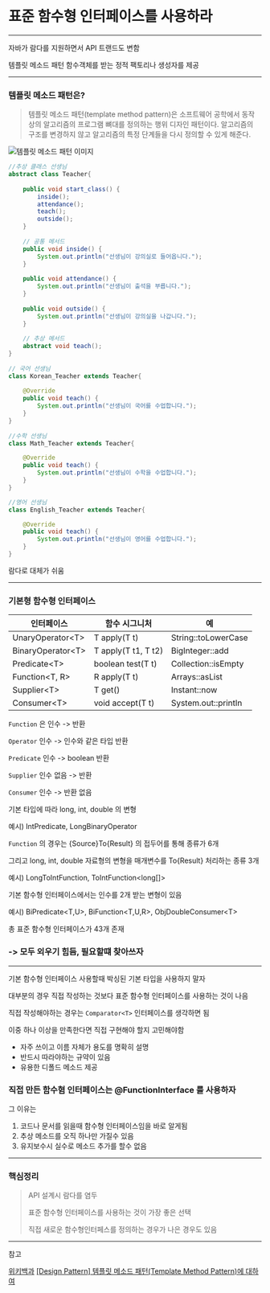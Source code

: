 # 표준 함수형 인터페이스를 사용하라

---

자바가 람다를 지원하면서 API 트랜드도 변함

템플릿 메소드 패턴 함수객체를 받는 정적 팩토리나 생성자를 제공

---

### 템플릿 메소드 패턴은?

> 템플릿 메소드 패턴(template method pattern)은 소프트웨어 공학에서 동작 상의 알고리즘의 프로그램 뼈대를 정의하는 행위 디자인 패턴이다. 알고리즘의 구조를 변경하지 않고 알고리즘의 특정 단계들을 다시 정의할 수 있게 해준다.

![템플릿 메소드 패턴 이미지](https://img1.daumcdn.net/thumb/R1280x0/?scode=mtistory2&fname=https%3A%2F%2Fblog.kakaocdn.net%2Fdn%2F8iyLF%2FbtqZpfdHFNT%2FEJCpNFiBBWNkcKlohpPU5k%2Fimg.png)

```java
//추상 클래스 선생님
abstract class Teacher{
	
    public void start_class() {
        inside();
        attendance();
        teach();
        outside();
    }
	
    // 공통 메서드
    public void inside() {
        System.out.println("선생님이 강의실로 들어옵니다.");
    }
    
    public void attendance() {
        System.out.println("선생님이 출석을 부릅니다.");
    }
    
    public void outside() {
        System.out.println("선생님이 강의실을 나갑니다.");
    }
    
    // 추상 메서드
    abstract void teach();
}
 
// 국어 선생님
class Korean_Teacher extends Teacher{
    
    @Override
    public void teach() {
        System.out.println("선생님이 국어를 수업합니다.");
    }
}
 
//수학 선생님
class Math_Teacher extends Teacher{

    @Override
    public void teach() {
        System.out.println("선생님이 수학을 수업합니다.");
    }
}

//영어 선생님
class English_Teacher extends Teacher{

    @Override
    public void teach() {
        System.out.println("선생님이 영어를 수업합니다.");
    }
}
```

람다로 대체가 쉬움

---


### 기본형 함수형 인터페이스

| 인터페이스              | 함수 시그니처      | 예               
|--------------------|--------------|---------------------|
| UnaryOperator\<T>  | T apply(T t) | String::toLowerCase 
| BinaryOperator\<T> | T apply(T t1, T t2) | BigInteger::add
| Predicate\<T>      | boolean test(T t) | Collection::isEmpty
| Function\<T, R>    | R apply(T t) | Arrays::asList
| Supplier\<T>       | T get() | Instant::now
| Consumer\<T>       | void accept(T t) | System.out::println

`Function` 은 인수 -> 반환

`Operator` 인수 -> 인수와 같은 타입 반환

`Predicate` 인수 -> boolean 반환

`Supplier` 인수 없음 -> 반환

`Consumer` 인수 -> 반환 없음

기본 타입에 따라 long, int, double 의 변형

예시) IntPredicate, LongBinaryOperator

`Function` 의 경우는 {Source}To{Result} 의 접두어를 통해 종류가 6개

그리고 long, int, double 자료형의 변형을 매개변수를 To{Result} 처리하는 종류 3개

예시) LongToIntFunction, ToIntFunction<long[]>

기본 함수형 인터페이스에서는 인수를 2개 받는 변형이 있음

예시) BiPredicate<T,U>, BiFunction<T,U,R>, ObjDoubleConsumer\<T>


총 표준 함수형 인터페이스가 43개 존재

### -> 모두 외우기 힘듬, 필요할떄 찾아쓰자


---

기본 함수형 인터페이스 사용할때 박싱된 기본 타입을 사용하지 말자

대부분의 경우 직접 작성하는 것보다 표준 함수형 인터페이스를 사용하는 것이 나음

직접 작성해야하는 경우는 `Comparator<T>` 인터페이스를 생각하면 됨

이중 하나 이상을 만족한다면 직접 구현해야 할지 고민해야함

* 자주 쓰이고 이름 자체가 용도를 명확히 설명
* 반드시 따라야하는 규약이 있음
* 유용한 디폴드 메소드 제공

### 직접 만든 함수혐 인터페이스는 @FunctionInterface 를 사용하자

그 이유는
1. 코드나 문서를 읽을때 함수형 인터페이스임을 바로 알게됨
2. 추상 메소드를 오직 하나만 가질수 있음
3. 유지보수시 실수로 메소드 추가를 할수 없음

---

### 핵심정리

> API 설계시 람다를 염두
> 
> 표준 함수형 인터페이스를 사용하는 것이 가장 좋은 선택
> 
> 직접 새로운 함수형인터페스를 정의하는 경우가 나은 경우도 있음


---

참고

[위키백과](https://ko.wikipedia.org/wiki/%ED%85%9C%ED%94%8C%EB%A6%BF_%EB%A9%94%EC%86%8C%EB%93%9C_%ED%8C%A8%ED%84%B4)
[[Design Pattern] 템플릿 메소드 패턴(Template Method Pattern)에 대하여](https://coding-factory.tistory.com/712)
